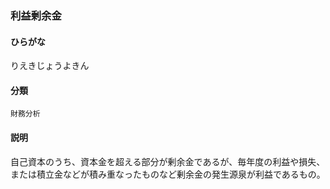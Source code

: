 <div style="display:none;">

## [あ行](securities-terms?id=あ行)
## [か行](securities-terms?id=か行)
## [さ行](securities-terms?id=さ行)
## [た行](securities-terms?id=た行)
## [な行](securities-terms?id=な行)
## [は行](securities-terms?id=は行)
## [ま行](securities-terms?id=ま行)
## [や行](securities-terms?id=や行)
## [ら行](securities-terms?id=ら行)

</div>

### 利益剰余金

#### ひらがな

りえきじょうよきん

#### 分類

`財務分析`

#### 説明

自己資本のうち、資本金を超える部分が剰余金であるが、毎年度の利益や損失、または積立金などが積み重なったものなど剰余金の発生源泉が利益であるもの。

<div style="display:none;">

## [わ行](securities-terms?id=わ行)
## [英数字・記号](securities-terms?id=英数字・記号)

</div>

